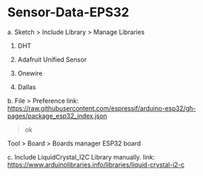 # Sensor-Data-EPS32


a. Sketch > Include Library > Manage Libraries

1. DHT

2. Adafruit Unified Sensor

3. Onewire

4. Dallas

b. File > Preference
link: https://raw.githubusercontent.com/espressif/arduino-esp32/gh-pages/package_esp32_index.json
> ok

Tool > Board > Boards manager
ESP32 board

c. Include LiquidCrystal_I2C Library manually.
link: https://www.arduinolibraries.info/libraries/liquid-crystal-i2-c
